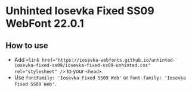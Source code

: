 # Unhinted Iosevka Fixed SS09 WebFont 22.0.1

## How to use

- Add `<link href="https://iosevka-webfonts.github.io/unhinted-iosevka-fixed-ss09/iosevka-fixed-ss09-unhinted.css" rel="stylesheet" />` to your `<head>`.
- Use `fontFamily: 'Iosevka Fixed SS09 Web'` or `font-family: 'Iosevka Fixed SS09 Web'`.

